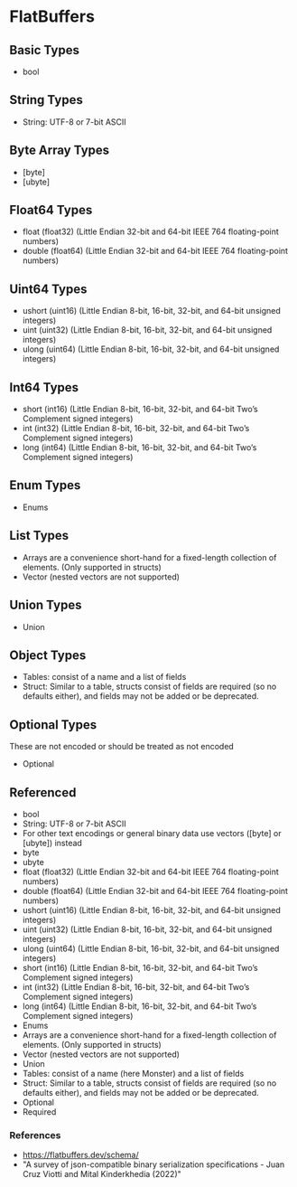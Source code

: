 # FlatBuffers

## Basic Types

* bool

## String Types

* String: UTF-8 or 7-bit ASCII

## Byte Array Types

* [byte]
* [ubyte]

## Float64 Types

* float (float32) (Little Endian 32-bit and 64-bit IEEE 764 floating-point numbers)
* double (float64) (Little Endian 32-bit and 64-bit IEEE 764 floating-point numbers)

## Uint64 Types

* ushort (uint16) (Little Endian 8-bit, 16-bit, 32-bit, and 64-bit unsigned integers)
* uint (uint32) (Little Endian 8-bit, 16-bit, 32-bit, and 64-bit unsigned integers)
* ulong (uint64) (Little Endian 8-bit, 16-bit, 32-bit, and 64-bit unsigned integers)

## Int64 Types

* short (int16) (Little Endian 8-bit, 16-bit, 32-bit, and 64-bit Two’s Complement signed integers)
* int (int32) (Little Endian 8-bit, 16-bit, 32-bit, and 64-bit Two’s Complement signed integers)
* long (int64) (Little Endian 8-bit, 16-bit, 32-bit, and 64-bit Two’s Complement signed integers)

## Enum Types

* Enums

## List Types

* Arrays are a convenience short-hand for a fixed-length collection of elements. (Only supported in structs)
* Vector (nested vectors are not supported)

## Union Types

* Union

## Object Types

* Tables: consist of a name and a list of fields
* Struct: Similar to a table, structs consist of fields are required (so no defaults either), and fields may not be added or be deprecated.

## Optional Types

These are not encoded or should be treated as not encoded

* Optional

## Referenced

* bool
* String: UTF-8 or 7-bit ASCII
* For other text encodings or general binary data use vectors ([byte] or [ubyte]) instead
* byte
* ubyte
* float (float32) (Little Endian 32-bit and 64-bit IEEE 764 floating-point numbers)
* double (float64) (Little Endian 32-bit and 64-bit IEEE 764 floating-point numbers)
* ushort (uint16) (Little Endian 8-bit, 16-bit, 32-bit, and 64-bit unsigned integers)
* uint (uint32) (Little Endian 8-bit, 16-bit, 32-bit, and 64-bit unsigned integers)
* ulong (uint64) (Little Endian 8-bit, 16-bit, 32-bit, and 64-bit unsigned integers)
* short (int16) (Little Endian 8-bit, 16-bit, 32-bit, and 64-bit Two’s Complement signed integers)
* int (int32) (Little Endian 8-bit, 16-bit, 32-bit, and 64-bit Two’s Complement signed integers)
* long (int64) (Little Endian 8-bit, 16-bit, 32-bit, and 64-bit Two’s Complement signed integers)
* Enums
* Arrays are a convenience short-hand for a fixed-length collection of elements. (Only supported in structs)
* Vector (nested vectors are not supported)
* Union
* Tables: consist of a name (here Monster) and a list of fields
* Struct: Similar to a table, structs consist of fields are required (so no defaults either), and fields may not be added or be deprecated.
* Optional
* Required

### References

* https://flatbuffers.dev/schema/
* "A survey of json-compatible binary serialization specifications - Juan Cruz Viotti and Mital Kinderkhedia (2022)"